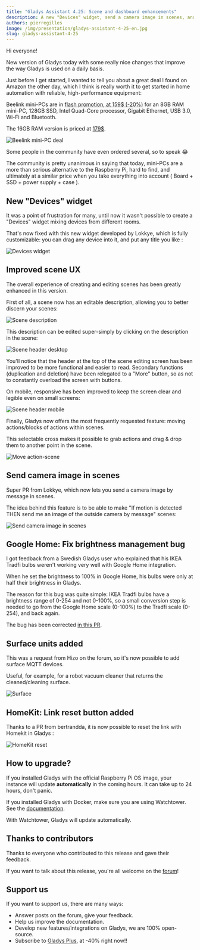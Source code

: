 ```yaml
---
title: "Gladys Assistant 4.25: Scene and dashboard enhancements"
description: A new "Devices" widget, send a camera image in scenes, and more!
authors: pierregilles
image: /img/presentation/gladys-assistant-4-25-en.jpg
slug: gladys-assistant-4-25
---
```


Hi everyone!

New version of Gladys today with some really nice changes that improve the way Gladys is used on a daily basis.

Just before I get started, I wanted to tell you about a great deal I found on Amazon the other day, which I think is really worth it to get started in home automation with reliable, high-performance equipment:

Beelink mini-PCs are in [flash promotion, at 159$ (-20%)](https://amzn.to/3p9apPx) for an 8GB RAM mini-PC, 128GB SSD, Intel Quad-Core processor, Gigabit Ethernet, USB 3.0, Wi-Fi and Bluetooth.

The 16GB RAM version is priced at [179$](https://amzn.to/3JjuV6T).

![Beelink mini-PC deal](../static/img/articles/en/gladys-4-25/beelink-deal.jpg)

Some people in the community have even ordered several, so to speak 😂

The community is pretty unanimous in saying that today, mini-PCs are a more than serious alternative to the Raspberry Pi, hard to find, and ultimately at a similar price when you take everything into account ( Board + SSD + power supply + case ).

## New "Devices" widget

<!--truncate-->

It was a point of frustration for many, until now it wasn't possible to create a "Devices" widget mixing devices from different rooms.

That's now fixed with this new widget developed by Lokkye, which is fully customizable: you can drag any device into it, and put any title you like :

![Devices widget](../static/img/articles/en/gladys-4-25/devices-widget.jpg)

## Improved scene UX

The overall experience of creating and editing scenes has been greatly enhanced in this version.

First of all, a scene now has an editable description, allowing you to better discern your scenes:

![Scene description](../static/img/articles/en/gladys-4-25/scene-description.jpg)

This description can be edited super-simply by clicking on the description in the scene:

![Scene header desktop](../static/img/articles/en/gladys-4-25/scene-header-desktop.jpg)

You'll notice that the header at the top of the scene editing screen has been improved to be more functional and easier to read. Secondary functions (duplication and deletion) have been relegated to a "More" button, so as not to constantly overload the screen with buttons.

On mobile, responsive has been improved to keep the screen clear and legible even on small screens:

![Scene header mobile](../static/img/articles/en/gladys-4-25/scene-header-mobile.jpg)

Finally, Gladys now offers the most frequently requested feature: moving actions/blocks of actions within scenes.

This selectable cross makes it possible to grab actions and drag & drop them to another point in the scene.

![Move action-scene](../static/img/articles/en/gladys-4-25/move-action-scene.jpg)

## Send camera image in scenes

Super PR from Lokkye, which now lets you send a camera image by message in scenes.

The idea behind this feature is to be able to make "If motion is detected THEN send me an image of the outside camera by message" scenes:

![Send camera image in scenes](../static/img/articles/en/gladys-4-25/scene-camera-image.jpg)

## Google Home: Fix brightness management bug

I got feedback from a Swedish Gladys user who explained that his IKEA Tradfi bulbs weren't working very well with Google Home integration.

When he set the brightness to 100% in Google Home, his bulbs were only at half their brightness in Gladys.

The reason for this bug was quite simple: IKEA Tradfi bulbs have a brightness range of 0-254 and not 0-100%, so a small conversion step is needed to go from the Google Home scale (0-100%) to the Tradfi scale (0-254), and back again.

The bug has been corrected [in this PR](https://github.com/GladysAssistant/Gladys/pull/1813).

## Surface units added

This was a request from Hizo on the forum, so it's now possible to add surface MQTT devices.

Useful, for example, for a robot vacuum cleaner that returns the cleaned/cleaning surface.

![Surface](../static/img/articles/en/gladys-4-25/surface.jpg)

## HomeKit: Link reset button added

Thanks to a PR from bertrandda, it is now possible to reset the link with Homekit in Gladys :

![HomeKit reset](../static/img/articles/en/gladys-4-25/homekit-reset.jpg)

## How to upgrade?

If you installed Gladys with the official Raspberry Pi OS image, your instance will update **automatically** in the coming hours. It can take up to 24 hours, don't panic.

If you installed Gladys with Docker, make sure you are using Watchtower. See the [documentation](/docs/installation/docker#auto-upgrade-gladys-with-watchtower).

With Watchtower, Gladys will update automatically.

## Thanks to contributors

Thanks to everyone who contributed to this release and gave their feedback.

If you want to talk about this release, you're all welcome on the [forum](https://en-community.gladysassistant.com/)!

## Support us

If you want to support us, there are many ways:

- Answer posts on the forum, give your feedback.
- Help us improve the documentation.
- Develop new features/integrations on Gladys, we are 100% open-source.
- Subscribe to [Gladys Plus](/plus), at -40% right now!!
